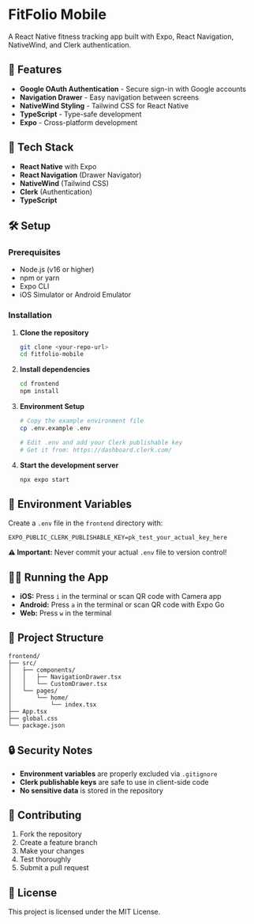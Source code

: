 # FitFolio Mobile

A React Native fitness tracking app built with Expo, React Navigation, NativeWind, and Clerk authentication.

## 🚀 Features

- **Google OAuth Authentication** - Secure sign-in with Google accounts
- **Navigation Drawer** - Easy navigation between screens
- **NativeWind Styling** - Tailwind CSS for React Native
- **TypeScript** - Type-safe development
- **Expo** - Cross-platform development

## 📱 Tech Stack

- **React Native** with Expo
- **React Navigation** (Drawer Navigator)
- **NativeWind** (Tailwind CSS)
- **Clerk** (Authentication)
- **TypeScript**

## 🛠️ Setup

### Prerequisites

- Node.js (v16 or higher)
- npm or yarn
- Expo CLI
- iOS Simulator or Android Emulator

### Installation

1. **Clone the repository**
   ```bash
   git clone <your-repo-url>
   cd fitfolio-mobile
   ```

2. **Install dependencies**
   ```bash
   cd frontend
   npm install
   ```

3. **Environment Setup**
   ```bash
   # Copy the example environment file
   cp .env.example .env
   
   # Edit .env and add your Clerk publishable key
   # Get it from: https://dashboard.clerk.com/
   ```

4. **Start the development server**
   ```bash
   npx expo start
   ```

## 🔐 Environment Variables

Create a `.env` file in the `frontend` directory with:

```env
EXPO_PUBLIC_CLERK_PUBLISHABLE_KEY=pk_test_your_actual_key_here
```

**⚠️ Important:** Never commit your actual `.env` file to version control!

## 🏃‍♂️ Running the App

- **iOS:** Press `i` in the terminal or scan QR code with Camera app
- **Android:** Press `a` in the terminal or scan QR code with Expo Go
- **Web:** Press `w` in the terminal

## 📁 Project Structure

```
frontend/
├── src/
│   ├── components/
│   │   ├── NavigationDrawer.tsx
│   │   └── CustomDrawer.tsx
│   └── pages/
│       └── home/
│           └── index.tsx
├── App.tsx
├── global.css
└── package.json
```

## 🔒 Security Notes

- **Environment variables** are properly excluded via `.gitignore`
- **Clerk publishable keys** are safe to use in client-side code
- **No sensitive data** is stored in the repository

## 🤝 Contributing

1. Fork the repository
2. Create a feature branch
3. Make your changes
4. Test thoroughly
5. Submit a pull request

## 📄 License

This project is licensed under the MIT License. 